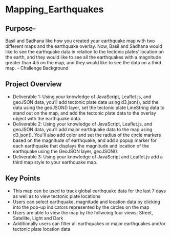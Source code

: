 # Mapping_Earthquakes

## Purpose- 

Basil and Sadhana like how you created your earthquake map with two different maps and the earthquake overlay. Now, Basil and Sadhana would like to see the earthquake data in relation to the tectonic plates’ location on the earth, and they would like to see all the earthquakes with a magnitude greater than 4.5 on the map, and they would like to see the data on a third map. - Challenge Background

## Project Overview

- Deliverable 1: Using your knowledge of JavaScript, Leaflet.js, and geoJSON data, you’ll add tectonic plate data using d3.json(), add the data using the geoJSON() layer, set the tectonic plate LineString data to stand out on the map, and add the tectonic plate data to the overlay object with the earthquake data.
- Deliverable 2: Using your knowledge of JavaScript, Leaflet.js, and geoJSON data, you’ll add major earthquake data to the map using d3.json(). You'll also add color and set the radius of the circle markers based on the magnitude of earthquake, and add a popup marker for each earthquake that displays the magnitude and location of the earthquake using the GeoJSON layer, geoJSON().
- Deliverable 3: Using your knowledge of JavaScript and Leaflet.js add a third map style to your earthquake map.


## Key Points

-  This map can be used to track global earthquake data for the last 7 days as well as to view tectonic plate locations
- Users can select earthquake, magnitude and location data by clicking into the pop-up indicators represented by the circles on the map
- Users are able to view the map by the follwoing four views: Street, Satellite, Light and Dark
- Additionally users can filter all earthquakes or major earthquakes and/or tectonic plate location data
